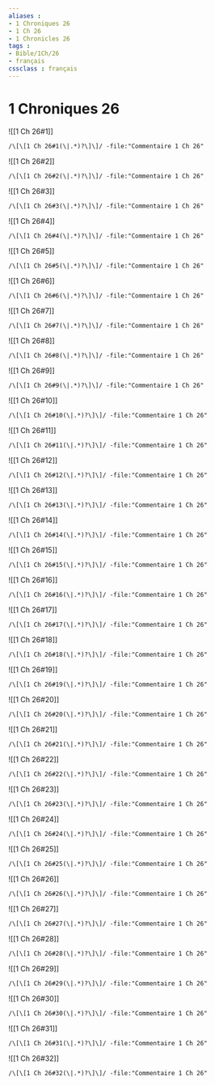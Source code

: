 ```yaml
---
aliases : 
- 1 Chroniques 26
- 1 Ch 26
- 1 Chronicles 26
tags : 
- Bible/1Ch/26
- français
cssclass : français
---
```


# 1 Chroniques 26

![[1 Ch 26#1]]

```query
/\[\[1 Ch 26#1(\|.*)?\]\]/ -file:"Commentaire 1 Ch 26"
```

![[1 Ch 26#2]]

```query
/\[\[1 Ch 26#2(\|.*)?\]\]/ -file:"Commentaire 1 Ch 26"
```

![[1 Ch 26#3]]

```query
/\[\[1 Ch 26#3(\|.*)?\]\]/ -file:"Commentaire 1 Ch 26"
```

![[1 Ch 26#4]]

```query
/\[\[1 Ch 26#4(\|.*)?\]\]/ -file:"Commentaire 1 Ch 26"
```

![[1 Ch 26#5]]

```query
/\[\[1 Ch 26#5(\|.*)?\]\]/ -file:"Commentaire 1 Ch 26"
```

![[1 Ch 26#6]]

```query
/\[\[1 Ch 26#6(\|.*)?\]\]/ -file:"Commentaire 1 Ch 26"
```

![[1 Ch 26#7]]

```query
/\[\[1 Ch 26#7(\|.*)?\]\]/ -file:"Commentaire 1 Ch 26"
```

![[1 Ch 26#8]]

```query
/\[\[1 Ch 26#8(\|.*)?\]\]/ -file:"Commentaire 1 Ch 26"
```

![[1 Ch 26#9]]

```query
/\[\[1 Ch 26#9(\|.*)?\]\]/ -file:"Commentaire 1 Ch 26"
```

![[1 Ch 26#10]]

```query
/\[\[1 Ch 26#10(\|.*)?\]\]/ -file:"Commentaire 1 Ch 26"
```

![[1 Ch 26#11]]

```query
/\[\[1 Ch 26#11(\|.*)?\]\]/ -file:"Commentaire 1 Ch 26"
```

![[1 Ch 26#12]]

```query
/\[\[1 Ch 26#12(\|.*)?\]\]/ -file:"Commentaire 1 Ch 26"
```

![[1 Ch 26#13]]

```query
/\[\[1 Ch 26#13(\|.*)?\]\]/ -file:"Commentaire 1 Ch 26"
```

![[1 Ch 26#14]]

```query
/\[\[1 Ch 26#14(\|.*)?\]\]/ -file:"Commentaire 1 Ch 26"
```

![[1 Ch 26#15]]

```query
/\[\[1 Ch 26#15(\|.*)?\]\]/ -file:"Commentaire 1 Ch 26"
```

![[1 Ch 26#16]]

```query
/\[\[1 Ch 26#16(\|.*)?\]\]/ -file:"Commentaire 1 Ch 26"
```

![[1 Ch 26#17]]

```query
/\[\[1 Ch 26#17(\|.*)?\]\]/ -file:"Commentaire 1 Ch 26"
```

![[1 Ch 26#18]]

```query
/\[\[1 Ch 26#18(\|.*)?\]\]/ -file:"Commentaire 1 Ch 26"
```

![[1 Ch 26#19]]

```query
/\[\[1 Ch 26#19(\|.*)?\]\]/ -file:"Commentaire 1 Ch 26"
```

![[1 Ch 26#20]]

```query
/\[\[1 Ch 26#20(\|.*)?\]\]/ -file:"Commentaire 1 Ch 26"
```

![[1 Ch 26#21]]

```query
/\[\[1 Ch 26#21(\|.*)?\]\]/ -file:"Commentaire 1 Ch 26"
```

![[1 Ch 26#22]]

```query
/\[\[1 Ch 26#22(\|.*)?\]\]/ -file:"Commentaire 1 Ch 26"
```

![[1 Ch 26#23]]

```query
/\[\[1 Ch 26#23(\|.*)?\]\]/ -file:"Commentaire 1 Ch 26"
```

![[1 Ch 26#24]]

```query
/\[\[1 Ch 26#24(\|.*)?\]\]/ -file:"Commentaire 1 Ch 26"
```

![[1 Ch 26#25]]

```query
/\[\[1 Ch 26#25(\|.*)?\]\]/ -file:"Commentaire 1 Ch 26"
```

![[1 Ch 26#26]]

```query
/\[\[1 Ch 26#26(\|.*)?\]\]/ -file:"Commentaire 1 Ch 26"
```

![[1 Ch 26#27]]

```query
/\[\[1 Ch 26#27(\|.*)?\]\]/ -file:"Commentaire 1 Ch 26"
```

![[1 Ch 26#28]]

```query
/\[\[1 Ch 26#28(\|.*)?\]\]/ -file:"Commentaire 1 Ch 26"
```

![[1 Ch 26#29]]

```query
/\[\[1 Ch 26#29(\|.*)?\]\]/ -file:"Commentaire 1 Ch 26"
```

![[1 Ch 26#30]]

```query
/\[\[1 Ch 26#30(\|.*)?\]\]/ -file:"Commentaire 1 Ch 26"
```

![[1 Ch 26#31]]

```query
/\[\[1 Ch 26#31(\|.*)?\]\]/ -file:"Commentaire 1 Ch 26"
```

![[1 Ch 26#32]]

```query
/\[\[1 Ch 26#32(\|.*)?\]\]/ -file:"Commentaire 1 Ch 26"
```

